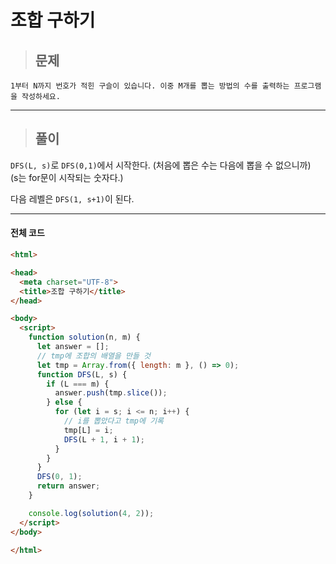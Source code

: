 # 조합 구하기

> ## 문제

```
1부터 N까지 번호가 적힌 구슬이 있습니다. 이중 M개를 뽑는 방법의 수를 출력하는 프로그램을 작성하세요.
```
***

> ## 풀이

`DFS(L, s)`로 `DFS(0,1)`에서 시작한다. (처음에 뽑은 수는 다음에 뽑을 수 없으니까)<br/>
(s는 for문이 시작되는 숫자다.)

다음 레벨은 `DFS(1, s+1)`이 된다.
***

#### 전체 코드
```html
<html>

<head>
  <meta charset="UTF-8">
  <title>조합 구하기</title>
</head>

<body>
  <script>
    function solution(n, m) {
      let answer = [];
      // tmp에 조합의 배열을 만들 것
      let tmp = Array.from({ length: m }, () => 0);
      function DFS(L, s) {
        if (L === m) {
          answer.push(tmp.slice());
        } else {
          for (let i = s; i <= n; i++) {
            // i를 뽑았다고 tmp에 기록
            tmp[L] = i;
            DFS(L + 1, i + 1);
          }
        }
      }
      DFS(0, 1);
      return answer;
    }

    console.log(solution(4, 2));
  </script>
</body>

</html>
```
